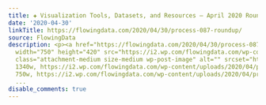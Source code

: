 ```yaml
---
title: ✚ Visualization Tools, Datasets, and Resources – April 2020 Roundup
date: '2020-04-30'
linkTitle: https://flowingdata.com/2020/04/30/process-087-roundup/
source: FlowingData
description: <p><a href="https://flowingdata.com/2020/04/30/process-087-roundup/"><img
  width="750" height="420" src="https://i2.wp.com/flowingdata.com/wp-content/uploads/2020/04/process-87-featured.png?fit=750%2C420&amp;ssl=1"
  class="attachment-medium size-medium wp-post-image" alt="" srcset="https://i2.wp.com/flowingdata.com/wp-content/uploads/2020/04/process-87-featured.png?w=1340&amp;ssl=1
  1340w, https://i2.wp.com/flowingdata.com/wp-content/uploads/2020/04/process-87-featured.png?resize=750%2C420&amp;ssl=1
  750w, https://i2.wp.com/flowingdata.com/wp-content/uploads/2020/04/process-87-featured.png?resize=
  ...
disable_comments: true
---
```

<p><a href="https://flowingdata.com/2020/04/30/process-087-roundup/"><img width="750" height="420" src="https://i2.wp.com/flowingdata.com/wp-content/uploads/2020/04/process-87-featured.png?fit=750%2C420&amp;ssl=1" class="attachment-medium size-medium wp-post-image" alt="" srcset="https://i2.wp.com/flowingdata.com/wp-content/uploads/2020/04/process-87-featured.png?w=1340&amp;ssl=1 1340w, https://i2.wp.com/flowingdata.com/wp-content/uploads/2020/04/process-87-featured.png?resize=750%2C420&amp;ssl=1 750w, https://i2.wp.com/flowingdata.com/wp-content/uploads/2020/04/process-87-featured.png?resize= ...